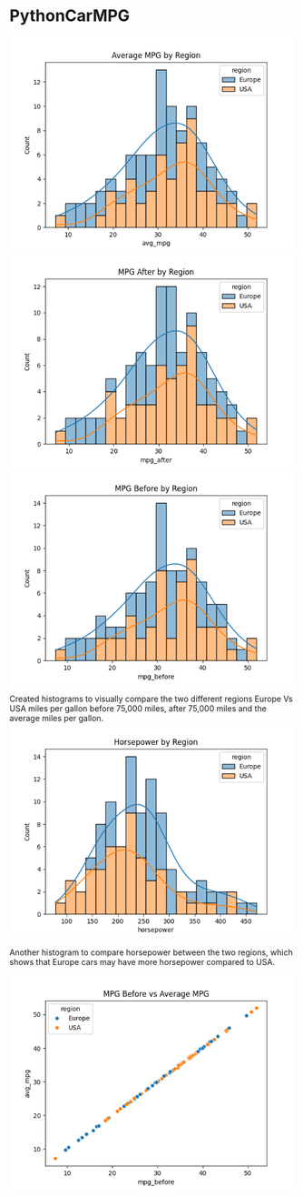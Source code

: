 # PythonCarMPG
![Alt Text](Images/Average_MPG_by_Region.png)
![Alt Text](Images/MPG_After_by_Region.png)
![Alt Text](Images/MPG_Before_by_Region.png)

Created histograms to visually compare the two different regions Europe Vs USA miles per gallon before 75,000 miles, after 75,000 miles and the average miles per gallon.    
![Alt Text](Images/Horsepower_by_Region.png)

Another histogram to compare horsepower between the two regions, which shows that Europe cars may have more horsepower compared to USA.

![Alt Text](Images/MPG_Before_Vs_AVG_MPG_ScatterPlot.png)

